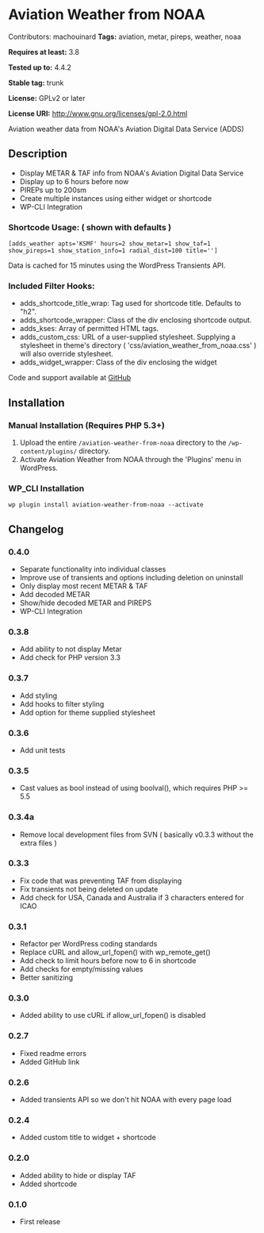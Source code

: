 # Aviation Weather from NOAA #

Contributors:		machouinard
**Tags:** 				aviation, metar, pireps, weather, noaa

**Requires at least:** 	3.8

**Tested up to:**      	4.4.2

**Stable tag:**        	trunk

**License:**           	GPLv2 or later

**License URI:**       	http://www.gnu.org/licenses/gpl-2.0.html


Aviation weather data from NOAA's Aviation Digital Data Service (ADDS)

## Description ##
* Display METAR & TAF info from NOAA's Aviation Digital Data Service
* Display up to 6 hours before now
* PIREPs up to 200sm
* Create multiple instances using either widget or shortcode
* WP-CLI Integration

### Shortcode Usage: ( shown with defaults ) ###
    [adds_weather apts='KSMF' hours=2 show_metar=1 show_taf=1 show_pireps=1 show_station_info=1 radial_dist=100 title='']

Data is cached for 15 minutes using the WordPress Transients API.

### Included Filter Hooks: ###
* adds\_shortcode\_title_wrap: Tag used for shortcode title.  Defaults to "h2".
* adds\_shortcode_wrapper: Class of the div enclosing shortcode output.
* adds_kses: Array of permitted HTML tags.
* adds\_custom\_css: URL of a user-supplied stylesheet.  Supplying a stylesheet in theme's directory ( 'css/aviation_weather_from_noaa.css' ) will also override stylesheet.
* adds\_widget_wrapper: Class of the div enclosing the widget

Code and support available at [GitHub](https://github.com/machouinard/aviation-weather-from-noaa "GitHub Repo")

## Installation ##

### Manual Installation (Requires PHP 5.3+) ###


1. Upload the entire `/aviation-weather-from-noaa` directory to the `/wp-content/plugins/` directory.
2. Activate Aviation Weather from NOAA through the 'Plugins' menu in WordPress.

### WP_CLI Installation ###
    wp plugin install aviation-weather-from-noaa --activate


## Changelog ##
### 0.4.0 ###
* Separate functionality into individual classes
* Improve use of transients and options including deletion on uninstall
* Only display most recent METAR & TAF
* Add decoded METAR
* Show/hide decoded METAR and PIREPS
* WP-CLI Integration

### 0.3.8 ###
* Add ability to not display Metar
* Add check for PHP version 3.3

### 0.3.7 ###
* Add styling
* Add hooks to filter styling
* Add option for theme supplied stylesheet

### 0.3.6 ###
* Add unit tests

### 0.3.5 ###
* Cast values as bool instead of using boolval(), which requires PHP >= 5.5

### 0.3.4a ###
* Remove local development files from SVN ( basically v0.3.3 without the extra files )

### 0.3.3 ###
* Fix code that was preventing TAF from displaying
* Fix transients not being deleted on update
* Add check for USA, Canada and Australia if 3 characters entered for ICAO

### 0.3.1 ###
* Refactor per WordPress coding standards
* Replace cURL and allow_url_fopen() with wp_remote_get()
* Add check to limit hours before now to 6 in shortcode
* Add checks for empty/missing values
* Better sanitizing

### 0.3.0 ###
* Added ability to use cURL if allow_url_fopen() is disabled

### 0.2.7 ###
* Fixed readme errors
* Added GitHub link

### 0.2.6 ###
* Added transients API so we don't hit NOAA with every page load

### 0.2.4 ###
* Added custom title to widget + shortcode

### 0.2.0 ###
* Added ability to hide or display TAF
* Added shortcode

### 0.1.0 ###
* First release
